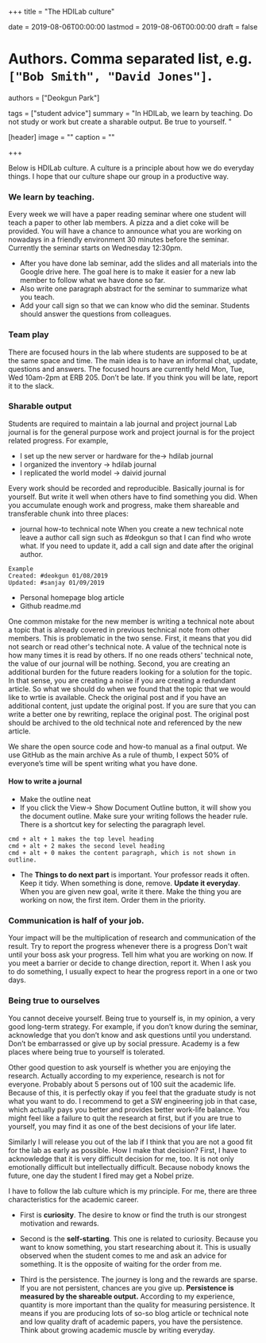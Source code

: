 +++
title = "The HDILab culture"

date = 2019-08-06T00:00:00
lastmod = 2019-08-06T00:00:00
draft = false

# Authors. Comma separated list, e.g. `["Bob Smith", "David Jones"]`.
authors = ["Deokgun Park"]

tags = ["student advice"]
summary = "In HDILab, we learn by teaching. Do not study or work but create a sharable output.  Be true to yourself.  "

[header]
image = ""
caption = ""

+++

Below is HDILab culture. A culture is a principle about how we do everyday things. I hope that our culture shape our group in a productive way.

### We learn by teaching.
Every week we will have a paper reading seminar where one student will teach a paper to other lab members. A pizza and a diet coke will be provided. You will have a chance to announce what you are working on nowadays in a friendly environment 30 minutes before the seminar. Currently the seminar starts on Wednesday 12:30pm.  

- After you have done lab seminar, add the slides and all materials into the Google drive here. The goal here is to make it easier for a new lab member to follow what we have done so far. 
- Also write one paragraph abstract for the seminar to summarize what you teach. 
- Add your call sign so that we can know who did the seminar.  Students should answer the questions from colleagues.

### Team play
There are focused hours in the lab where students are supposed to be at the same space and time. The main idea is to have an informal chat, update, questions and answers. The focused hours are currently held Mon, Tue, Wed 10am-2pm at ERB 205. 
Don’t be late.
If you think you will be late, report it to the slack.  


### Sharable output
Students are required to maintain a lab journal and project journal
Lab journal is for the general purpose work and project journal is for the project related progress. For example,

- I set up the new server or hardware for the-> hdilab journal
- I organized the inventory -> hdilab journal  
- I replicated the world model -> daivid journal

Every work should be recorded and reproducible.
Basically journal is for yourself. But write it well when others have to find something you did. When you accumulate enough work and progress, make them shareable and transferable chunk into three places: 

- journal how-to technical note
When you create a new technical note leave a author call sign such as #deokgun so that I can find who wrote what. 
If you need to update it, add a call sign and date after the original author. 

```
Example 
Created: #deokgun 01/08/2019
Updated: #sanjay 01/09/2019 
```

- Personal homepage blog article 
- Github readme.md 

One common mistake for the new member is writing a technical note about a topic that is already covered in previous technical note from other members. This is problematic in the two sense. First, it means that you did not search or read other's technical note. A value of the technical note is how many times it is read by others. If no one reads others' technical note, the value of our journal will be nothing. Second, you are creating an additional burden for the future readers looking for a solution for the topic. In that sense, you are creating a noise if you are creating a redundant article. So what we should do when we found that the topic that we would like to wrtie is available.  Check the original post and if you have an additional content, just update the original post.  If you are sure that you can write a better one by rewriting, replace the original post. The original post should be archived to the old technical note and referenced by the new article. 


We share the open source code and how-to manual as a final output.
We use GitHub as the main archive
As a rule of thumb, I expect 50% of everyone’s time will be spent writing what you have done. 

#### How to write a journal 

- Make the outline neat
- If you click the View-> Show Document Outline button, it will show you the document outline. Make sure your writing follows the header rule. 
There is a shortcut key for selecting the paragraph level. 

```
cmd + alt + 1 makes the top level heading
cmd + alt + 2 makes the second level heading
cmd + alt + 0 makes the content paragraph, which is not shown in outline. 
``` 


- The **Things to do next part** is important. Your professor reads it often.  Keep it tidy. When something is done, remove. **Update it everyday**. When you are given new goal, write it there.  Make the thing you are working on now, the first item. Order them in the priority. 

### Communication is half of your job.
Your impact will be the multiplication of research and communication of the result.
Try to report the progress whenever there is a progress
Don't wait until your boss ask your progress. Tell him what you are working on now.
 If you meet a barrier or decide to change direction, report it. 
When I ask you to do something, I usually expect to hear the progress report in a one or two days. 


### Being true to ourselves
You cannot deceive yourself. Being true to yourself is, in my opinion, a very good long-term strategy. For example, if you don’t know during the seminar, acknowledge that you don’t know and ask questions until you understand. Don’t be embarrassed or give up by social pressure. Academy is a few places where being true to yourself is tolerated. 


Other good question to ask yourself is whether you are enjoying the research. Actually according to my experience, research is not for everyone. Probably about 5 persons out of 100 suit the academic life. Because of this, it is perfectly okay if you feel that the graduate study is not what you want to do. I recommend to get a SW engineering job in that case, which actually pays you better and provides better work-life balance. You might feel like a failure to quit the research at first, but if you are true to yourself, you may find it as one of the best decisions of your life later. 


Similarly I will release you out of the lab if I think that you are not a good fit for the lab as early as possible. How I make that decision? First, I have to acknowledge that it is very difficult decision for me, too. It is not only emotionally difficult but intellectually difficult. Because nobody knows the future, one day the student I fired may get a Nobel prize. 


I have to follow the lab culture which is my principle. For me, there are three characteristics for the academic career. 

- First is **curiosity**. The desire to know or find the truth is our strongest motivation and rewards. 

- Second is the **self-starting**. This one is related to curiosity. Because you want to know something, you start researching about it. This is usually observed when the student comes to me and ask an advice for something. It is the opposite of waiting for the order from me. 

- Third is the persistence. The journey is long and the rewards are sparse. If you are not persistent, chances are you give up. **Persistence is measured by the shareable output.** According to my experience, quantity is more important than the quality for measuring persistence. It means if you are producing lots of so-so blog article or technical note and low quality draft of academic papers, you have the persistence. Think about growing academic muscle by writing everyday.    


